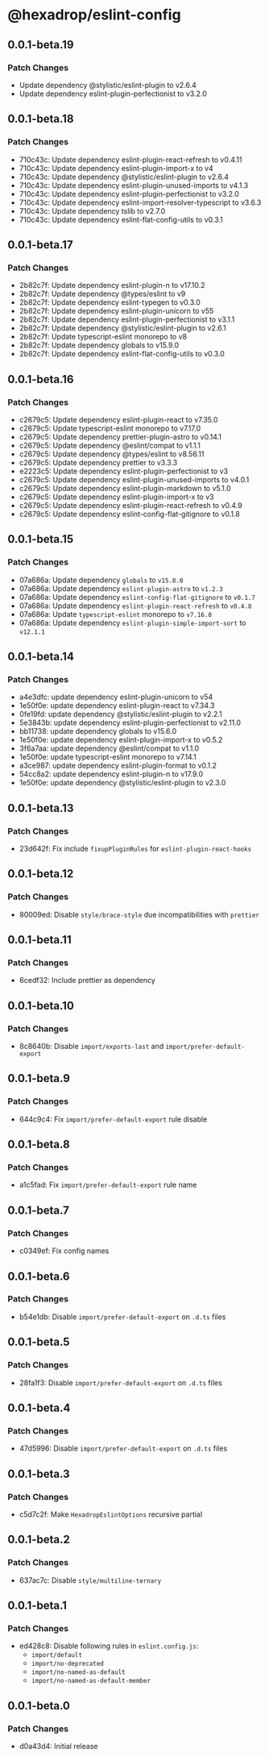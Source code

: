 # @hexadrop/eslint-config

## 0.0.1-beta.19

### Patch Changes

- Update dependency @stylistic/eslint-plugin to v2.6.4
- Update dependency eslint-plugin-perfectionist to v3.2.0

## 0.0.1-beta.18

### Patch Changes

- 710c43c: Update dependency eslint-plugin-react-refresh to v0.4.11
- 710c43c: Update dependency eslint-plugin-import-x to v4
- 710c43c: Update dependency @stylistic/eslint-plugin to v2.6.4
- 710c43c: Update dependency eslint-plugin-unused-imports to v4.1.3
- 710c43c: Update dependency eslint-plugin-perfectionist to v3.2.0
- 710c43c: Update dependency eslint-import-resolver-typescript to v3.6.3
- 710c43c: Update dependency tslib to v2.7.0
- 710c43c: Update dependency eslint-flat-config-utils to v0.3.1

## 0.0.1-beta.17

### Patch Changes

- 2b82c7f: Update dependency eslint-plugin-n to v17.10.2
- 2b82c7f: Update dependency @types/eslint to v9
- 2b82c7f: Update dependency eslint-typegen to v0.3.0
- 2b82c7f: Update dependency eslint-plugin-unicorn to v55
- 2b82c7f: Update dependency eslint-plugin-perfectionist to v3.1.1
- 2b82c7f: Update dependency @stylistic/eslint-plugin to v2.6.1
- 2b82c7f: Update typescript-eslint monorepo to v8
- 2b82c7f: Update dependency globals to v15.9.0
- 2b82c7f: Update dependency eslint-flat-config-utils to v0.3.0

## 0.0.1-beta.16

### Patch Changes

- c2679c5: Update dependency eslint-plugin-react to v7.35.0
- c2679c5: Update typescript-eslint monorepo to v7.17.0
- c2679c5: Update dependency prettier-plugin-astro to v0.14.1
- c2679c5: Update dependency @eslint/compat to v1.1.1
- c2679c5: Update dependency @types/eslint to v8.56.11
- c2679c5: Update dependency prettier to v3.3.3
- e2223c5: Update dependency eslint-plugin-perfectionist to v3
- c2679c5: Update dependency eslint-plugin-unused-imports to v4.0.1
- c2679c5: Update dependency eslint-plugin-markdown to v5.1.0
- c2679c5: Update dependency eslint-plugin-import-x to v3
- c2679c5: Update dependency eslint-plugin-react-refresh to v0.4.9
- c2679c5: Update dependency eslint-config-flat-gitignore to v0.1.8

## 0.0.1-beta.15

### Patch Changes

- 07a686a: Update dependency `globals` to `v15.8.0`
- 07a686a: Update dependency `eslint-plugin-astro` to `v1.2.3`
- 07a686a: Update dependency `eslint-config-flat-gitignore` to `v0.1.7`
- 07a686a: Update dependency `eslint-plugin-react-refresh` to `v0.4.8`
- 07a686a: Update `typescript-eslint` monorepo to `v7.16.0`
- 07a686a: Update dependency `eslint-plugin-simple-import-sort` to `v12.1.1`

## 0.0.1-beta.14

### Patch Changes

- a4e3dfc: update dependency eslint-plugin-unicorn to v54
- 1e50f0e: update dependency eslint-plugin-react to v7.34.3
- 0fe19fd: update dependency @stylistic/eslint-plugin to v2.2.1
- 5e3843b: update dependency eslint-plugin-perfectionist to v2.11.0
- bb11738: update dependency globals to v15.6.0
- 1e50f0e: update dependency eslint-plugin-import-x to v0.5.2
- 3f6a7aa: update dependency @eslint/compat to v1.1.0
- 1e50f0e: update typescript-eslint monorepo to v7.14.1
- a3ce987: update dependency eslint-plugin-format to v0.1.2
- 54cc8a2: update dependency eslint-plugin-n to v17.9.0
- 1e50f0e: update dependency @stylistic/eslint-plugin to v2.3.0

## 0.0.1-beta.13

### Patch Changes

- 23d642f: Fix include `fixupPluginRules` for `eslint-plugin-react-hooks`

## 0.0.1-beta.12

### Patch Changes

- 80009ed: Disable `style/brace-style` due incompatibilities with `prettier`

## 0.0.1-beta.11

### Patch Changes

- 6cedf32: Include prettier as dependency

## 0.0.1-beta.10

### Patch Changes

- 8c8640b: Disable `import/exports-last` and `import/prefer-default-export`

## 0.0.1-beta.9

### Patch Changes

- 644c9c4: Fix `import/prefer-default-export` rule disable

## 0.0.1-beta.8

### Patch Changes

- a1c5fad: Fix `import/prefer-default-export` rule name

## 0.0.1-beta.7

### Patch Changes

- c0349ef: Fix config names

## 0.0.1-beta.6

### Patch Changes

- b54e1db: Disable `import/prefer-default-export` on `.d.ts` files

## 0.0.1-beta.5

### Patch Changes

- 28fa1f3: Disable `import/prefer-default-export` on `.d.ts` files

## 0.0.1-beta.4

### Patch Changes

- 47d5996: Disable `import/prefer-default-export` on `.d.ts` files

## 0.0.1-beta.3

### Patch Changes

- c5d7c2f: Make `HexadropEslintOptions` recursive partial

## 0.0.1-beta.2

### Patch Changes

- 637ac7c: Disable `style/multiline-ternary`

## 0.0.1-beta.1

### Patch Changes

- ed428c8: Disable following rules in `eslint.config.js`:
  - `import/default`
  - `import/no-deprecated`
  - `import/no-named-as-default`
  - `import/no-named-as-default-member`

## 0.0.1-beta.0

### Patch Changes

- d0a43d4: Initial release
